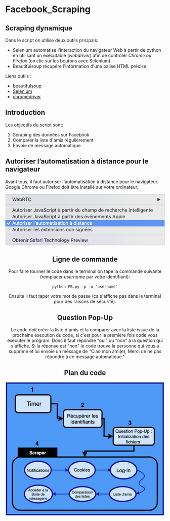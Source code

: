 # Facebook_Scraping
 Scraping dynamique
---

Dans le script on utilise deux outils pricipals:
* Selenium automatise l'interaction du navigateur Web à partir de python en utilisant un exécutable (*webdriver*) afin de contrôler *Chrome ou Firefox* (on clic sur les boutons avec Selenium).
* Beautifulsoup récupére l'information d'une balise HTML précise

Liens outils :

* [beautifulsoup](https://pypi.org/project/beautifulsoup4/)
* [Selenium](https://www.selenium.dev)
* [chromedriver](https://chromedriver.storage.googleapis.com/index.html)


## Introduction

Les objectifs du script sont: 
1) Scraping des données sur Facebook
2) Comparer la liste d'amis régulièrement
3) Envoie de message automatique 


## Autoriser l’automatisation à distance pour le navigateur 

Avant tous, il faut autoriser l'automatisation à distance pour le navigateur. Google Chrome ou Firefox doit être installé sur votre ordinateur.

<center> 

![Automatisation à distance](Auto.png)

<center>

## Ligne de commande

Pour faire tourner le code dans le terminal on tape la commande suivante (remplacer *username* par votre identifiant):
```{python, echo=TRUE}
python FB.py -p -u 'username'
```
Ensuite il faut taper votre mot de passe (ça s'affiche pas dans le terminal pour des raisons de sécurité).

## Question Pop-Up
Le code doit créer la liste d'amis et la comparer avec la liste issue de la prochaine execution du code,  si c'est pour la première fois code vous executer le program. Donc il faut répondre "oui" ou "non" à la question qui s'affiche. Si la réponse est "non" le code trouve la personne qui vous a supprimé et lui envoie un méssage de "Ciao mon ami(e), Merci de ne pas répondre à ce message automatique."

## Plan du code

![Différents parties du code](Struc.png)


